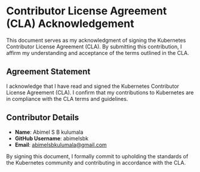 # Contributor License Agreement (CLA) Acknowledgement

This document serves as my acknowledgment of signing the Kubernetes Contributor License Agreement (CLA). By submitting this contribution, I affirm my understanding and acceptance of the terms outlined in the CLA.

## Agreement Statement

I acknowledge that I have read and signed the Kubernetes Contributor License Agreement (CLA). I confirm that my contributions to Kubernetes are in compliance with the CLA terms and guidelines.

## Contributor Details

- **Name**: Abimel S B kulumala
- **GitHub Username**: abimelsbk
- **Email**: abimelsbkulumala@gmail.com

By signing this document, I formally commit to upholding the standards of the Kubernetes community and contributing in accordance with the CLA.
